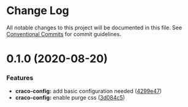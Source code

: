 # Change Log

All notable changes to this project will be documented in this file.
See [Conventional Commits](https://conventionalcommits.org) for commit guidelines.

# 0.1.0 (2020-08-20)


### Features

* **craco-config:** add basic configuration needed ([4299e47](https://github.com/ezavile/conquer-react/commit/4299e473ba63315ce0d75feb12238b10a080feb3))
* **craco-config:** enable purge css ([3d084c5](https://github.com/ezavile/conquer-react/commit/3d084c55164da2dfba714fa1f4b18812bbd89ceb))
